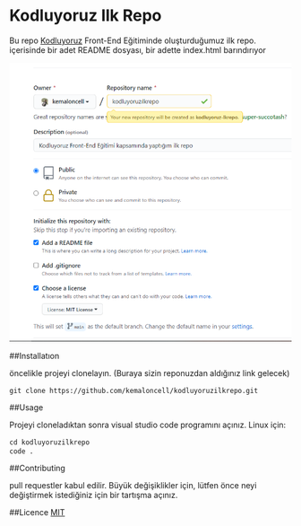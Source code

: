 # Kodluyoruz Ilk Repo

Bu repo [Kodluyoruz](https:\kodluyoruz.org) Front-End Eğitiminde oluşturduğumuz ilk repo. içerisinde bir adet README dosyası, bir adette index.html barındırıyor

![Proje Logo](./image/proje.png)

##Installatıon

öncelikle projeyi clonelayın. (Buraya sizin reponuzdan aldığınız link gelecek)

```text
git clone https://github.com/kemaloncell/kodluyoruzilkrepo.git
```

##Usage

Projeyi cloneladıktan sonra visual studio code programını açınız.
Linux için:

```text
cd kodluyoruzilkrepo
code .
```

##Contributing

pull requestler kabul edilir. Büyük değişiklikler için, lütfen önce neyi değiştirmek istediğiniz için bir tartışma açınız.

##Licence
[MIT](https://choosealicense.com/licenses/mit/)
